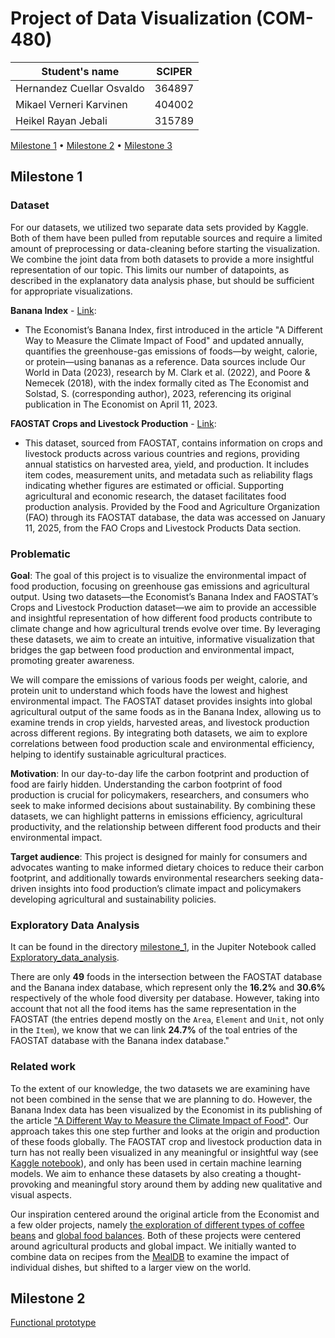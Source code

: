 # Project of Data Visualization (COM-480)

| Student's name | SCIPER |
| -------------- | ------ |
| Hernandez Cuellar Osvaldo | 364897 |
| Mikael Verneri Karvinen | 404002 |
| Heikel Rayan Jebali | 315789 |

[Milestone 1](/milestone_1) • [Milestone 2](milestone_2) • [Milestone 3](#milestone-3)

## Milestone 1

### Dataset

For our datasets, we utilized two separate data sets provided by Kaggle. Both of them have been pulled from reputable sources and require a limited amount of preprocessing or data-cleaning before starting the visualization. We combine the joint data from both datasets to provide a more insightful representation of our topic. This limits our number of datapoints, as described in the explanatory data analysis phase, but should be sufficient for appropriate visualizations.

**Banana Index** - [Link](https://www.kaggle.com/datasets/joebeachcapital/banana-index): 
- The Economist’s Banana Index, first introduced in the article "A Different Way to Measure the Climate Impact of Food" and updated annually, quantifies the greenhouse-gas emissions of foods—by weight, calorie, or protein—using bananas as a reference. Data sources include Our World in Data (2023), research by M. Clark et al. (2022), and Poore & Nemecek (2018), with the index formally cited as The Economist and Solstad, S. (corresponding author), 2023, referencing its original publication in The Economist on April 11, 2023.

**FAOSTAT Crops and Livestock Production** - [Link](https://www.kaggle.com/datasets/vijayveersingh/faostat-crops-and-livestock-data?select=Production_Crops_Livestock_E_All_Data_NOFLAG.csv):
- This dataset, sourced from FAOSTAT, contains information on crops and livestock products across various countries and regions, providing annual statistics on harvested area, yield, and production. It includes item codes, measurement units, and metadata such as reliability flags indicating whether figures are estimated or official. Supporting agricultural and economic research, the dataset facilitates food production analysis. Provided by the Food and Agriculture Organization (FAO) through its FAOSTAT database, the data was accessed on January 11, 2025, from the FAO Crops and Livestock Products Data section.

### Problematic

**Goal**: The goal of this project is to visualize the environmental impact of food production, focusing on greenhouse gas emissions and agricultural output. Using two datasets—the Economist’s Banana Index and FAOSTAT’s Crops and Livestock Production dataset—we aim to provide an accessible and insightful representation of how different food products contribute to climate change and how agricultural trends evolve over time. By leveraging these datasets, we aim to create an intuitive, informative visualization that bridges the gap between food production and environmental impact, promoting greater awareness.

We will compare the emissions of various foods per weight, calorie, and protein unit to understand which foods have the lowest and highest environmental impact. The FAOSTAT dataset provides insights into global agricultural output of the same foods as in the Banana Index, allowing us to examine trends in crop yields, harvested areas, and livestock production across different regions. By integrating both datasets, we aim to explore correlations between food production scale and environmental efficiency, helping to identify sustainable agricultural practices.

**Motivation**: In our day-to-day life the carbon footprint and production of food are fairly hidden. Understanding the carbon footprint of food production is crucial for policymakers, researchers, and consumers who seek to make informed decisions about sustainability. By combining these datasets, we can highlight patterns in emissions efficiency, agricultural productivity, and the relationship between different food products and their environmental impact.

**Target audience**: This project is designed for mainly for consumers and advocates wanting to make informed dietary choices to reduce their carbon footprint, and additionally towards environmental researchers seeking data-driven insights into food production’s climate impact and policymakers developing agricultural and sustainability policies.

### Exploratory Data Analysis

It can be found in the directory [milestone_1](/milestone_1), in the Jupiter Notebook called [Exploratory_data_analysis](/milestone_1/Exploratory_data_analysis.ipynb).

There are only **49** foods in the intersection between the FAOSTAT database and the Banana index database, which represent only the **16.2%** and **30.6%** respectively of the whole food diversity per database. However, taking into account that not all the food items has the same representation in the FAOSTAT (the entries depend mostly on the ```Area```, ```Element``` and ```Unit```, not only in the ```Item```), we know that we can link **24.7%** of the toal entries of the FAOSTAT database with the Banana index database."

### Related work

To the extent of our knowledge, the two datasets we are examining have not been combined in the sense that we are planning to do. However, the Banana Index data has been visualized by the Economist in its publishing of the article ["A Different Way to Measure the Climate Impact of Food"](https://www.economist.com/graphic-detail/2023/04/11/a-different-way-to-measure-the-climate-impact-of-food). Our approach takes this one step further and looks at the origin and production of these foods globally. The FAOSTAT crop and livestock production data in turn has not really been visualized in any meaningful or insightful way (see [Kaggle notebook](https://www.kaggle.com/code/mahmoudredagamail/faostat-agriculture-data)), and only has been used in certain machine learning models. We aim to enhance these datasets by also creating a thought-provoking and meaningful story around them by adding new qualitative and visual aspects.

Our inspiration centered around the original article from the Economist and a few older projects, namely [the exploration of different types of coffee beans](https://com-480-data-visualization.github.io/coffee_BEaN/) and [global food balances](https://com-480-data-visualization.github.io/datavis-project-2022-datagang/src/). Both of these projects were centered around agricultural products and global impact. We initially wanted to combine data on recipes from the [MealDB](https://www.themealdb.com/api.php) to examine the impact of individual dishes, but shifted to a larger view on the world.


## Milestone 2 

[Functional prototype](https://com-480-data-visualization.github.io/EcoBite/)

